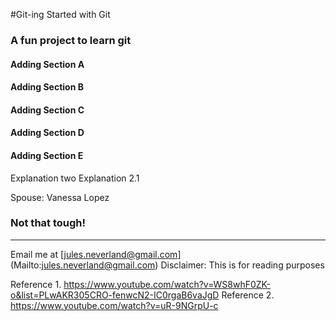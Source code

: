 #Git-ing Started with Git

### A fun project to learn git
#### Adding Section A
#### Adding Section B
#### Adding Section C
#### Adding Section D
#### Adding Section E

Explanation two
Explanation 2.1

Spouse: Vanessa Lopez

### Not that tough!
---

Email me at [jules.neverland@gmail.com] (Mailto:jules.neverland@gmail.com)
Disclaimer: This is for reading purposes

Reference 1. https://www.youtube.com/watch?v=WS8whF0ZK-o&list=PLwAKR305CRO-fenwcN2-IC0rgaB6vaJgD
Reference 2. https://www.youtube.com/watch?v=uR-9NGrpU-c